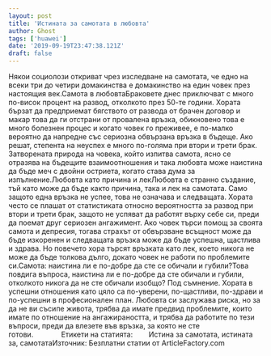 ```yaml
---
layout: post
title: 'Истината за самотата в любовта'
author: Ghost
tags: ['huawei']
date: '2019-09-19T23:47:38.121Z'
draft: false
---
```


Някои социолози откриват чрез изследване на самотата, че едно на всеки три до четири домакинства е домакинство на един човек през настоящия век.Самота в любовтаБраковете днес приключват с много по-висок процент на развод, отколкото през 50-те години. Хората бързат да предприемат бягството от развода от брачен договор и макар това да ги отстрани от провалена връзка, обикновено това е много болезнен процес и когато човек го преживее, е по-малко вероятно да напредне със сериозна обвързана връзка в бъдеще. Ако решат, степента на неуспех е много по-голяма при втори и трети брак. Затворената природа на човека, който изпитва самота, ясно се отразява на бъдещите взаимоотношения и така любовта може наистина да бъде меч с двойни остриета, когато става дума за изпълнение.Любовта като причина и лекЛюбовта е странно създание, тъй като може да бъде както причина, така и лек на самотата. Само защото една връзка не успее, това не означава и следващата. Хората често се плашат от статистиката относно вероятността за развод при втори и трети брак, защото не успяват да работят върху себе си, преди да поемат друг сериозен ангажимент. Ако човек търси помощ за своята самота и депресия, тогава страхът от обвързване всъщност може да бъде изкоренен и следващата връзка може да бъде успешна, щастлива и здрава. Но повечето хора търсят връзката като лек, което никога не може да бъде толкова дълго, докато човек не работи по проблемите си.Самота: наистина ли е по-добре да сте се обичали и губили?Това повдига въпроса, наистина ли е по-добре да сте обичали и губили, отколкото никога да не сте обичали изобщо? Под съмнение. Хората в успешни отношения като цяло са по-уверени, по-щастливи, по-здрави и по-успешни в професионален план. Любовта си заслужава риска, но за да не ви съсипе живота, трябва да имате предвид проблемите, които имате по отношение на ангажираността, и трябва да работите по тези въпроси, преди да влезете във връзка, за която не сте готови.              Етикети на статията:        Истина за самотата, истината за, самотатаИзточник: Безплатни статии от ArticleFactory.com
